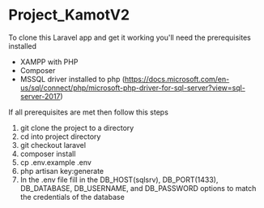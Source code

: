 # Project_KamotV2
To clone this Laravel app and get it working you'll need the prerequisites installed
* XAMPP with PHP
* Composer
* MSSQL driver installed to php (https://docs.microsoft.com/en-us/sql/connect/php/microsoft-php-driver-for-sql-server?view=sql-server-2017)

If all prerequisites are met then follow this steps
1. git clone the project to a directory
2. cd into project directory
3. git checkout laravel
4. composer install
5. cp .env.example .env
6. php artisan key:generate
7. In the .env file fill in the DB_HOST(sqlsrv), DB_PORT(1433), DB_DATABASE, DB_USERNAME, and DB_PASSWORD options to match the credentials of the database
